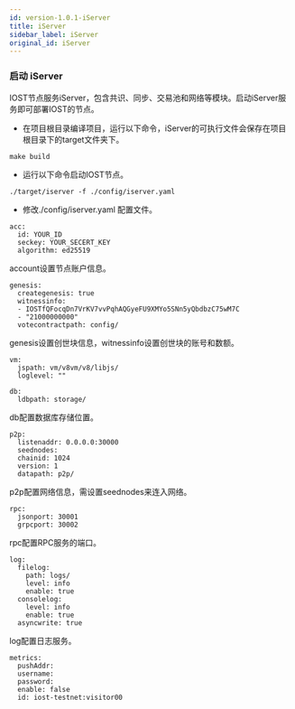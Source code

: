 ```yaml
---
id: version-1.0.1-iServer
title: iServer
sidebar_label: iServer
original_id: iServer
---
```


### 启动 iServer
IOST节点服务iServer，包含共识、同步、交易池和网络等模块。启动iServer服务即可部署IOST的节点。

* 在项目根目录编译项目，运行以下命令，iServer的可执行文件会保存在项目根目录下的target文件夹下。

```
make build
```

* 运行以下命令启动IOST节点。

```
./target/iserver -f ./config/iserver.yaml
```

* 修改./config/iserver.yaml 配置文件。

```
acc:
  id: YOUR_ID
  seckey: YOUR_SECERT_KEY
  algorithm: ed25519
```
account设置节点账户信息。


```
genesis:
  creategenesis: true
  witnessinfo:
  - IOSTfQFocqDn7VrKV7vvPqhAQGyeFU9XMYo5SNn5yQbdbzC75wM7C
  - "21000000000"
  votecontractpath: config/
```
genesis设置创世块信息，witnessinfo设置创世块的账号和数额。


```
vm:
  jspath: vm/v8vm/v8/libjs/
  loglevel: ""

```


```
db:
  ldbpath: storage/
```
db配置数据库存储位置。


```
p2p:
  listenaddr: 0.0.0.0:30000
  seednodes:
  chainid: 1024
  version: 1
  datapath: p2p/
```
p2p配置网络信息，需设置seednodes来连入网络。


```
rpc:
  jsonport: 30001
  grpcport: 30002
```
rpc配置RPC服务的端口。


```
log:
  filelog:
    path: logs/
    level: info
    enable: true
  consolelog:
    level: info
    enable: true
  asyncwrite: true
```
log配置日志服务。


```
metrics:
  pushAddr:
  username:
  password:
  enable: false
  id: iost-testnet:visitor00
```
